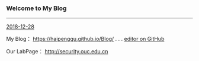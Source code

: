 ### Welcome to My Blog
---

[2018-12-28](./2018-12-28.md)



My Blog： https://haipengqu.github.io/Blog/       .  .  .     [editor on GitHub](https://github.com/haipengqu/Blog/edit/master/README.md) 

Our LabPage： http://security.ouc.edu.cn
